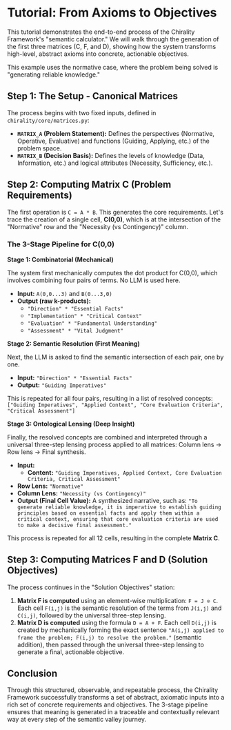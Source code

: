 # Tutorial: From Axioms to Objectives

This tutorial demonstrates the end-to-end process of the Chirality Framework's "semantic calculator." We will walk through the generation of the first three matrices (C, F, and D), showing how the system transforms high-level, abstract axioms into concrete, actionable objectives.

This example uses the normative case, where the problem being solved is "generating reliable knowledge."

## Step 1: The Setup - Canonical Matrices

The process begins with two fixed inputs, defined in `chirality/core/matrices.py`:

*   **`MATRIX_A` (Problem Statement):** Defines the perspectives (Normative, Operative, Evaluative) and functions (Guiding, Applying, etc.) of the problem space.
*   **`MATRIX_B` (Decision Basis):** Defines the levels of knowledge (Data, Information, etc.) and logical attributes (Necessity, Sufficiency, etc.).

## Step 2: Computing Matrix C (Problem Requirements)

The first operation is `C = A * B`. This generates the core requirements. Let's trace the creation of a single cell, **C(0,0)**, which is at the intersection of the "Normative" row and the "Necessity (vs Contingency)" column.

### The 3-Stage Pipeline for C(0,0)

**Stage 1: Combinatorial (Mechanical)**

The system first mechanically computes the dot product for C(0,0), which involves combining four pairs of terms. No LLM is used here.

*   **Input:** `A(0,0...3)` and `B(0...3,0)`
*   **Output (raw k-products):**
    *   `"Direction" * "Essential Facts"`
    *   `"Implementation" * "Critical Context"`
    *   `"Evaluation" * "Fundamental Understanding"`
    *   `"Assessment" * "Vital Judgment"`

**Stage 2: Semantic Resolution (First Meaning)**

Next, the LLM is asked to find the semantic intersection of each pair, one by one.

*   **Input:** `"Direction" * "Essential Facts"`
*   **Output:** `"Guiding Imperatives"`

This is repeated for all four pairs, resulting in a list of resolved concepts:
`["Guiding Imperatives", "Applied Context", "Core Evaluation Criteria", "Critical Assessment"]`

**Stage 3: Ontological Lensing (Deep Insight)**

Finally, the resolved concepts are combined and interpreted through a universal three-step lensing process applied to all matrices: Column lens → Row lens → Final synthesis.

*   **Input:**
    *   **Content:** `"Guiding Imperatives, Applied Context, Core Evaluation Criteria, Critical Assessment"`
*   **Row Lens:** `"Normative"`
*   **Column Lens:** `"Necessity (vs Contingency)"`
*   **Output (Final Cell Value):** A synthesized narrative, such as: `"To generate reliable knowledge, it is imperative to establish guiding principles based on essential facts and apply them within a critical context, ensuring that core evaluation criteria are used to make a decisive final assessment."`

This process is repeated for all 12 cells, resulting in the complete **Matrix C**.

## Step 3: Computing Matrices F and D (Solution Objectives)

The process continues in the "Solution Objectives" station:

1.  **Matrix F is computed** using an element-wise multiplication: `F = J ⊙ C`. Each cell `F(i,j)` is the semantic resolution of the terms from `J(i,j)` and `C(i,j)`, followed by the universal three-step lensing.
2.  **Matrix D is computed** using the formula `D = A + F`. Each cell `D(i,j)` is created by mechanically forming the exact sentence `"A(i,j) applied to frame the problem; F(i,j) to resolve the problem."` (semantic addition), then passed through the universal three-step lensing to generate a final, actionable objective.

## Conclusion

Through this structured, observable, and repeatable process, the Chirality Framework successfully transforms a set of abstract, axiomatic inputs into a rich set of concrete requirements and objectives. The 3-stage pipeline ensures that meaning is generated in a traceable and contextually relevant way at every step of the semantic valley journey.
